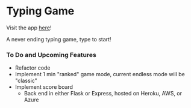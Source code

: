 # Typing Game

Visit the app [here](https://bmai53.github.io/typing-game/)!

A never ending typing game, type to start!

### To Do and Upcoming Features
- Refactor code
- Implement 1 min "ranked" game mode, current endless mode will be "classic"
- Implement score board
    - Back end in either Flask or Express, hosted on Heroku, AWS, or Azure
